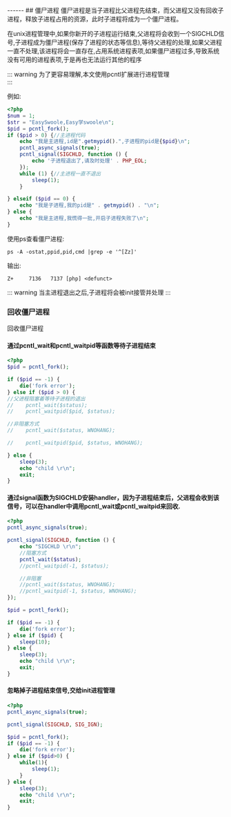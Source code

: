<head>
     <title>EasySwoole 入门教程|swoole 入门教程|php多进程|僵尸进程</title>
     <meta name="keywords" content="EasySwoole 入门教程|swoole 入门教程|php多进程|僵尸进程"/>
     <meta name="description" content="EasySwoole 入门教程|swoole 入门教程|php多进程|僵尸进程"/>
</head>
---<head>---
## 僵尸进程
僵尸进程是当子进程比父进程先结束，而父进程又没有回收子进程，释放子进程占用的资源，此时子进程将成为一个僵尸进程。

在unix进程管理中,如果你新开的子进程运行结束,父进程将会收到一个SIGCHLD信号,子进程成为僵尸进程(保存了进程的状态等信息),等待父进程的处理,如果父进程一直不处理,该进程将会一直存在,占用系统进程表项,如果僵尸进程过多,导致系统没有可用的进程表项,于是再也无法运行其他的程序


::: warning 
为了更容易理解,本文使用pcntl扩展进行进程管理  
:::

例如:
```php
<?php
$num = 1;
$str = "EasySwoole,Easy学swoole\n";
$pid = pcntl_fork();
if ($pid > 0) {//主进程代码
    echo "我是主进程,id是".getmypid().",子进程的pid是{$pid}\n";
    pcntl_async_signals(true);
    pcntl_signal(SIGCHLD, function () {
        echo '子进程退出了,请及时处理' . PHP_EOL;
    });
    while (1) {//主进程一直不退出
        sleep(1);
    }

} elseif ($pid == 0) {
    echo "我是子进程,我的pid是" . getmypid() . "\n";
} else {
    echo "我是主进程,我慌得一批,开启子进程失败了\n";
}

```

使用ps查看僵尸进程:
```
ps -A -ostat,ppid,pid,cmd |grep -e '^[Zz]'
```
输出:
```
Z+     7136   7137 [php] <defunct>
```


::: warning 
当主进程退出之后,子进程将会被init接管并处理
:::

### 回收僵尸进程
回收僵尸进程
#### 通过pcntl_wait和pcntl_waitpid等函数等待子进程结束
```php
<?php
$pid = pcntl_fork();

if ($pid == -1) {
    die('fork error');
} else if ($pid > 0) {
//父进程阻塞着等待子进程的退出
//    pcntl_wait($status);
//    pcntl_waitpid($pid, $status);

//非阻塞方式
//    pcntl_wait($status, WNOHANG);

//    pcntl_waitpid($pid, $status, WNOHANG);

} else {
    sleep(3);
    echo "child \r\n";
    exit;
}
```

#### 通过signal函数为SIGCHLD安装handler，因为子进程结束后，父进程会收到该信号，可以在handler中调用pcntl_wait或pcntl_waitpid来回收.
```php
<?php
pcntl_async_signals(true);

pcntl_signal(SIGCHLD, function () {
    echo "SIGCHLD \r\n";
    //阻塞方式
    pcntl_wait($status);
    //pcntl_waitpid(-1, $status);

    //非阻塞
    //pcntl_wait($status, WNOHANG);
    //pcntl_waitpid(-1, $status, WNOHANG);
});

$pid = pcntl_fork();

if ($pid == -1) {
    die('fork error');
} else if ($pid) {
    sleep(10);
} else {
    sleep(3);
    echo "child \r\n";
    exit;
}
```

#### 忽略掉子进程结束信号,交给init进程管理
```php
<?php
pcntl_async_signals(true);

pcntl_signal(SIGCHLD, SIG_IGN);

$pid = pcntl_fork();
if ($pid == -1) {
    die('fork error');
} else if ($pid>0) {
    while(1){
        sleep(1);
    }
} else {
    sleep(3);
    echo "child \r\n";
    exit;
}
```